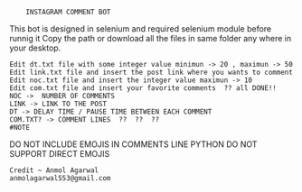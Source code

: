 		INSTAGRAM COMMENT BOT
This bot is designed in selenium and required selenium module before runnig it
Copy the path or download all the files in same folder any where in your desktop.
 
	Edit dt.txt file with some integer value minimun -> 20 , maximun -> 50
	Edit link.txt file and insert the post link where you wants to comment
	Edit noc.txt file and insert the integer value maximun -> 10
	Edit com.txt file and insert your favorite comments  ?? all DONE!! 
	NOC ->  NUMBER OF COMMENTS
	LINK -> LINK TO THE POST
	DT -> DELAY TIME / PAUSE TIME BETWEEN EACH COMMENT 
	COM.TXT? -> COMMENT LINES  ??  ??  ?? 
	#NOTE 
DO NOT INCLUDE EMOJIS IN COMMENTS LINE PYTHON DO NOT
SUPPORT DIRECT EMOJIS

	Credit ~ Anmol Agarwal
	anmolagarwal553@gmail.com
